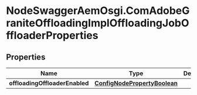# NodeSwaggerAemOsgi.ComAdobeGraniteOffloadingImplOffloadingJobOffloaderProperties

## Properties

Name | Type | Description | Notes
------------ | ------------- | ------------- | -------------
**offloadingOffloaderEnabled** | [**ConfigNodePropertyBoolean**](ConfigNodePropertyBoolean.md) |  | [optional] 


